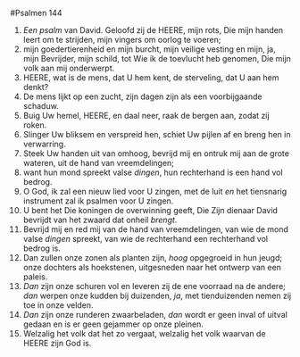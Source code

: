 #Psalmen 144
1. *Een psalm* van David. Geloofd zij de HEERE, mijn rots, Die mijn handen leert om te strijden, mijn vingers om oorlog te voeren; 
2. mijn goedertierenheid en mijn burcht, mijn veilige vesting en mijn, ja, mijn Bevrijder, mijn schild, tot Wie ik de toevlucht heb genomen, Die mijn volk aan mij onderwerpt. 
3. HEERE, wat is de mens, dat U hem kent, de sterveling, dat U aan hem denkt? 
4. De mens lijkt op een zucht, zijn dagen zijn als een voorbijgaande schaduw. 
5. Buig Uw hemel, HEERE, en daal neer, raak de bergen aan, zodat zij roken. 
6. Slinger Uw bliksem en verspreid hen, schiet Uw pijlen af en breng hen in verwarring. 
7. Steek Uw handen uit van omhoog, bevrijd mij en ontruk mij aan de grote wateren, uit de hand van vreemdelingen; 
8. want hun mond spreekt valse *dingen*, hun rechterhand is een hand vol bedrog. 
9. O God, ik zal een nieuw lied voor U zingen, met de luit *en* het tiensnarig instrument zal ik psalmen voor U zingen. 
10. U bent het Die koningen de overwinning geeft, Die Zijn dienaar David bevrijdt van het zwaard dat onheil *brengt*. 
11. Bevrijd mij en red mij van de hand van vreemdelingen, van wie de mond valse *dingen* spreekt, van wie de rechterhand een rechterhand vol bedrog is. 
12. Dan zullen onze zonen als planten zijn, *hoog* opgegroeid in hun jeugd; onze dochters als hoekstenen, uitgesneden naar het ontwerp van een paleis. 
13. *Dan* zijn onze schuren vol en leveren zij de ene voorraad na de andere; *dan* werpen onze kudden bij duizenden, *ja*, met tienduizenden nemen zij toe in onze velden. 
14. *Dan* zijn onze runderen zwaarbeladen, *dan* wordt er geen inval of uitval gedaan en is er geen gejammer op onze pleinen. 
15. Welzalig het volk dat het zo vergaat, welzalig het volk waarvan de HEERE zijn God is.
